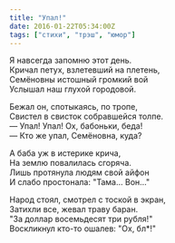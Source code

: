 ```yaml
---
title: "Упал!"
date: 2016-01-22T05:34:00Z
tags: ["стихи", "трэш", "юмор"]
---
```


Я навсегда запомню этот день.  
Кричал петух, взлетевший на плетень,  
Семёновны истошный громкий вой  
Услышал наш глухой городовой.

Бежал он, спотыкаясь, по тропе,  
Свистел в свисток собравшейся толпе.  
— Упал! Упал! Ох, бабоньки, беда!  
— Кто же упал, Семёновна, куда?

А баба уж в истерике крича,  
На землю повалилась сгоряча.  
Лишь протянула людям свой айфон   
И слабо простонала: "Тама… Вон…"

Народ стоял, смотрел с тоской в экран,  
Затихли все, жевал траву баран.  
"За доллар восемьдесят три рубля!"  
Воскликнул кто-то ошалев: "Ох, бл\*!"

